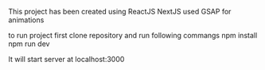 This project has been created using ReactJS NextJS used GSAP for animations

to run project first clone repository
and run following commangs
npm install
npm run dev

It will start server at localhost:3000
